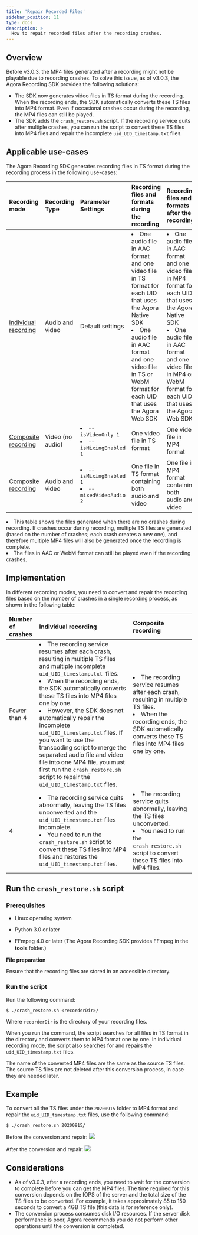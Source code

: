 ```yaml
---
title: 'Repair Recorded Files'
sidebar_position: 11
type: docs
description: >
  How to repair recorded files after the recording crashes.
---
```


## Overview

Before v3.0.3, the MP4 files generated after a recording might not be playable due to recording crashes. To solve this issue, as of v3.0.3, the Agora Recording SDK provides the following solutions:

- The SDK now generates video files in TS format during the recording. When the recording ends, the SDK automatically converts these TS files into MP4 format. Even if occasional crashes occur during the recording, the MP4 files can still be played.
- The SDK adds the `crash_restore.sh` script. If the recording service quits after multiple crashes, you can run the script to convert these TS files into MP4 files and repair the incomplete `uid_UID_timestamp.txt` files.

## Applicable use-cases

The Agora Recording SDK generates recording files in TS format during the recording process in the following use-cases:

| Recording mode                                    | Recording Type   | Parameter Settings                          | Recording files and formats during the recording             | Recording files and formats after the recording              |
|:--------------------------------------------------| :--------------- | :------------------------------------------ | :----------------------------------------------------------- | :----------------------------------------------------------- |
| [Individual recording](./develop/individual-mode) | Audio and video  | Default settings                            | <li>One audio file in AAC format and one video file in TS format for each UID that uses the Agora Native SDK</li><li>One audio file in AAC format and one video file in TS or WebM format for each UID that uses the Agora Web SDK</li> | <li>One audio file in AAC format and one video file in MP4 format for each UID that uses the Agora Native SDK</li><li>One audio file in AAC format and one video file in MP4 or WebM format for each UID that uses the Agora Web SDK</li> |
| [Composite recording](./develop/composite-mode)   | Video (no audio) | <li>`-- isVideoOnly 1`</li><li>`-- isMixingEnabled 1`</li>    | One video file in TS format                                  | One video file in MP4 format                                 |
| [Composite recording](./develop/composite-mode)           | Audio and video  | <li>`-- isMixingEnabled 1`</li><li>`-- mixedVideoAudio 2`</li> | One file in TS format containing both audio and video        | One file in MP4 format containing both audio and video       |

<div class="alert note"><li>This table shows the files generated when there are no crashes during recording. If crashes occur during recording, multiple TS files are generated (based on the number of crashes; each crash creates a new one), and therefore multiple MP4 files will also be generated once the recording is complete.</li><li>The files in AAC or WebM format can still be played even if the recording crashes.</li></div>

## Implementation

In different recording modes, you need to convert and repair the recording files based on the number of crashes in a single recording process, as shown in the following table:

| Number of crashes | Individual recording                                         |Composite recording                                     |
| :---------------- | :----------------------------------------------------------- | :----------------------------------------------------------- |
| Fewer than 4      |<li> The recording service resumes after each crash, resulting in multiple TS files and multiple incomplete `uid_UID_timestamp.txt `files.</li><li>When the recording ends, the SDK automatically converts these TS files into MP4 files one by one.</li><li>However, the SDK does not automatically repair the incomplete `uid_UID_timestamp.txt` files. If you want to use the transcoding script to merge the separated audio file and video file into one MP4 file, you must first run the `crash_restore.sh `script to repair the `uid_UID_timestamp.txt` files.</li> | <li>The recording service resumes after each crash, resulting in multiple TS files.</li><li>When the recording ends, the SDK automatically converts these TS files into MP4 files one by one.</li> |
| 4                 | <li>The recording service quits abnormally, leaving the TS files unconverted and the `uid_UID_timestamp.txt` files incomplete.</li><li>You need to run the `crash_restore.sh` script to convert these TS files into MP4 files and restores the `uid_UID_timestamp.txt` files.</li> | <li>The recording service quits abnormally, leaving the TS files unconverted.</li><li>You need to run the `crash_restore.sh` script to convert these TS files into MP4 files.</li> |

## Run the `crash_restore.sh` script 

### Prerequisites

-   Linux operating system

-   Python 3.0 or later

-   FFmpeg 4.0 or later (The Agora Recording SDK provides FFmpeg in the **tools** folder.）

**File preparation**

Ensure that the recording files are stored in an accessible directory.

### Run the script

Run the following command:

```
$ ./crash_restore.sh <recorderDir>/
```

Where `recorderDir` is the directory of your recording files.

When you run the command, the script searches for all files in TS format in the directory and converts them to MP4 format one by one. In individual recording mode, the script also searches for and repairs the `uid_UID_timestamp.txt` files.

The name of the converted MP4 files are the same as the source TS files. The source TS files are not deleted after this conversion process, in case they are needed later.

## Example

To convert all the TS files under the `20200915` folder to MP4 format and repair the `uid_UID_timestamp.txt` files, use the following command:

```
$ ./crash_restore.sh 20200915/
```

Before the conversion and repair:
![](https://web-cdn.agora.io/docs-files/1600314197717)

After the conversion and repair:
![](https://web-cdn.agora.io/docs-files/1600314313477)

## Considerations

- As of v3.0.3, after a recording ends, you need to wait for the conversion to complete before you can get the MP4 files. The time required for this conversion depends on the IOPS of the server and the total size of the TS files to be converted. For example, it takes approximately 85 to 150 seconds to convert a 4GB TS file (this data is for reference only).
- The conversion process consumes disk I/O resources. If the server disk performance is poor, Agora recommends you do not perform other operations until the conversion is completed.